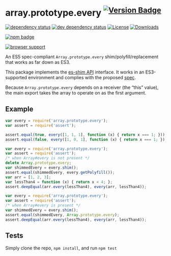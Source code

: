 # array.prototype.every <sup>[![Version Badge][npm-version-svg]][package-url]</sup>

[![dependency status][deps-svg]][deps-url]
[![dev dependency status][dev-deps-svg]][dev-deps-url]
[![License][license-image]][license-url]
[![Downloads][downloads-image]][downloads-url]

[![npm badge][npm-badge-png]][package-url]

[![browser support][testling-svg]][testling-url]

An ES5 spec-compliant `Array.prototype.every` shim/polyfill/replacement that works as far down as ES3.

This package implements the [es-shim API](https://github.com/es-shims/api) interface. It works in an ES3-supported environment and complies with the proposed [spec](https://www.ecma-international.org/ecma-262/6.0/).

Because `Array.prototype.every` depends on a receiver (the “this” value), the main export takes the array to operate on as the first argument.

## Example

```js
var every = require('array.prototype.every');
var assert = require('assert');

assert.equal(true, every([1, 1, 1], function (x) { return x === 1; }));
assert.equal(false, every([1, 0, 1], function (x) { return x === 1; }));
```

```js
var every = require('array.prototype.every');
var assert = require('assert');
/* when Array#every is not present */
delete Array.prototype.every;
var shimmedEvery = every.shim();
assert.equal(shimmedEvery, every.getPolyfill());
var arr = [1, 2, 3];
var lessThan4 = function (x) { return x < 4; };
assert.deepEqual(arr.every(lessThan4), every(arr, lessThan4));
```

```js
var every = require('array.prototype.every');
var assert = require('assert');
/* when Array#every is present */
var shimmedEvery = every.shim();
assert.equal(shimmedEvery, Array.prototype.every);
assert.deepEqual(arr.every(lessThan4), every(arr, lessThan4));
```

## Tests
Simply clone the repo, `npm install`, and run `npm test`

[package-url]: https://npmjs.org/package/array.prototype.every
[npm-version-svg]: https://versionbadg.es/es-shims/Array.prototype.every.svg
[deps-svg]: https://david-dm.org/es-shims/Array.prototype.every.svg
[deps-url]: https://david-dm.org/es-shims/Array.prototype.every
[dev-deps-svg]: https://david-dm.org/es-shims/Array.prototype.every/dev-status.svg
[dev-deps-url]: https://david-dm.org/es-shims/Array.prototype.every#info=devDependencies
[testling-svg]: https://ci.testling.com/es-shims/Array.prototype.every.png
[testling-url]: https://ci.testling.com/es-shims/Array.prototype.every
[npm-badge-png]: https://nodei.co/npm/array.prototype.every.png?downloads=true&stars=true
[license-image]: https://img.shields.io/npm/l/array.prototype.every.svg
[license-url]: LICENSE
[downloads-image]: https://img.shields.io/npm/dm/array.prototype.every.svg
[downloads-url]: https://npm-stat.com/charts.html?package=array.prototype.every
